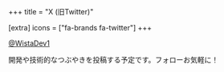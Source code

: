 +++
title = "X (旧Twitter)"

[extra]
icons = ["fa-brands fa-twitter"]
+++

[@WistaDev1](https://x.com/WistaDev1)

開発や技術的なつぶやきを投稿する予定です。フォローお気軽に！
